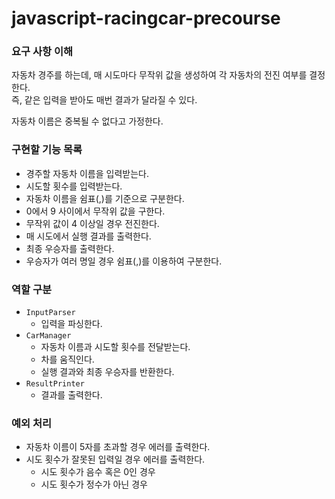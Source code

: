 # javascript-racingcar-precourse

### 요구 사항 이해

<!--
- 주어진 횟수 동안 n대의 자동차는 전진 또는 멈출 수 있다.
- 각 자동차에 이름을 부여할 수 있다. 전진하는 자동차를 출력할 때 자동차 이름을 같이 출력한다.
- 자동차 이름은 쉼표(,)를 기준으로 구분하며 이름은 5자 이하만 가능하다.
- 사용자는 몇 번의 이동을 할 것인지를 입력할 수 있어야 한다.
- 전진하는 조건은 0에서 9 사이에서 무작위 값을 구한 후 무작위 값이 4 이상일 경우이다.
- 자동차 경주 게임을 완료한 후 누가 우승했는지를 알려준다. 우승자는 한 명 이상일 수 있다.
- 우승자가 여러 명일 경우 쉼표(,)를 이용하여 구분한다.
- 사용자가 잘못된 값을 입력할 경우 "[ERROR]"로 시작하는 메시지와 함께 Error를 발생시킨 후 애플리케이션은 종료되어야 한다.
-->

자동차 경주를 하는데, 매 시도마다 무작위 값을 생성하여 각 자동차의 전진 여부를 결정한다.  
즉, 같은 입력을 받아도 매번 결과가 달라질 수 있다.

자동차 이름은 중복될 수 없다고 가정한다.

### 구현할 기능 목록

- 경주할 자동차 이름을 입력받는다.
- 시도할 횟수를 입력받는다.
- 자동차 이름을 쉼표(,)를 기준으로 구분한다.
- 0에서 9 사이에서 무작위 값을 구한다.
- 무작위 값이 4 이상일 경우 전진한다.
- 매 시도에서 실행 결과를 출력한다.
- 최종 우승자를 출력한다.
- 우승자가 여러 명일 경우 쉼표(,)를 이용하여 구분한다.

### 역할 구분

- `InputParser`
  - 입력을 파싱한다.
- `CarManager`
  - 자동차 이름과 시도할 횟수를 전달받는다.
  - 차를 움직인다.
  - 실행 결과와 최종 우승자를 반환한다.
- `ResultPrinter`
  - 결과를 출력한다.

### 예외 처리

- 자동차 이름이 5자를 초과할 경우 에러를 출력한다.
- 시도 횟수가 잘못된 입력일 경우 에러를 출력한다.
  - 시도 횟수가 음수 혹은 0인 경우
  - 시도 횟수가 정수가 아닌 경우
